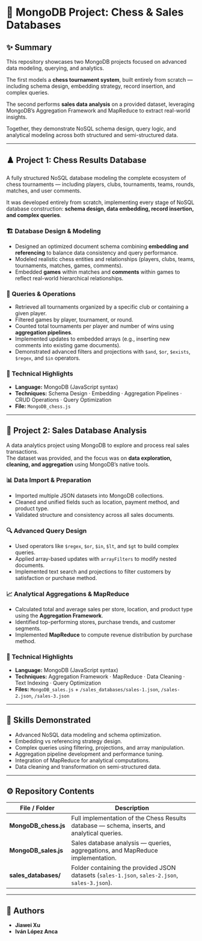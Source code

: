# 🍃 MongoDB Project: Chess & Sales Databases

## ✨ Summary

This repository showcases two MongoDB projects focused on advanced data modeling, querying, and analytics.  

The first models a **chess tournament system**, built entirely from scratch — including schema design, embedding strategy, record insertion, and complex queries.  

The second performs **sales data analysis** on a provided dataset, leveraging MongoDB’s Aggregation Framework and MapReduce to extract real-world insights.  

Together, they demonstrate NoSQL schema design, query logic, and analytical modeling across both structured and semi-structured data.

---

## ♟️ Project 1: Chess Results Database

A fully structured NoSQL database modeling the complete ecosystem of chess tournaments — including players, clubs, tournaments, teams, rounds, matches, and user comments.  

It was developed entirely from scratch, implementing every stage of NoSQL database construction: **schema design, data embedding, record insertion, and complex queries**.

### 🏗️ Database Design & Modeling

- Designed an optimized document schema combining **embedding and referencing** to balance data consistency and query performance.  
- Modeled realistic chess entities and relationships (players, clubs, teams, tournaments, matches, games, comments).  
- Embedded **games** within matches and **comments** within games to reflect real-world hierarchical relationships.  

### 🧮 Queries & Operations

- Retrieved all tournaments organized by a specific club or containing a given player.  
- Filtered games by player, tournament, or round.  
- Counted total tournaments per player and number of wins using **aggregation pipelines**.  
- Implemented updates to embedded arrays (e.g., inserting new comments into existing game documents).  
- Demonstrated advanced filters and projections with `$and`, `$or`, `$exists`, `$regex`, and `$in` operators.

### 🧩 Technical Highlights

- **Language:** MongoDB (JavaScript syntax)  
- **Techniques:** Schema Design · Embedding · Aggregation Pipelines · CRUD Operations · Query Optimization  
- **File:** `MongoDB_chess.js`

---

## 💸 Project 2: Sales Database Analysis

A data analytics project using MongoDB to explore and process real sales transactions.  
The dataset was provided, and the focus was on **data exploration, cleaning, and aggregation** using MongoDB’s native tools.

### 📊 Data Import & Preparation

- Imported multiple JSON datasets into MongoDB collections.  
- Cleaned and unified fields such as location, payment method, and product type.  
- Validated structure and consistency across all sales documents.  

### 🔍 Advanced Query Design

- Used operators like `$regex`, `$or`, `$in`, `$lt`, and `$gt` to build complex queries.  
- Applied array-based updates with `arrayFilters` to modify nested documents.  
- Implemented text search and projections to filter customers by satisfaction or purchase method.  

### 📈 Analytical Aggregations & MapReduce

- Calculated total and average sales per store, location, and product type using the **Aggregation Framework**.  
- Identified top-performing stores, purchase trends, and customer segments.  
- Implemented **MapReduce** to compute revenue distribution by purchase method.  

### 🧩 Technical Highlights

- **Language:** MongoDB (JavaScript syntax)  
- **Techniques:** Aggregation Framework · MapReduce · Data Cleaning · Text Indexing · Query Optimization  
- **Files:** `MongoDB_sales.js` + `/sales_databases/sales-1.json`, `/sales-2.json`, `/sales-3.json`

---

## 🧠 Skills Demonstrated

- Advanced NoSQL data modeling and schema optimization.  
- Embedding vs referencing strategy design.  
- Complex queries using filtering, projections, and array manipulation.  
- Aggregation pipeline development and performance tuning.  
- Integration of MapReduce for analytical computations.  
- Data cleaning and transformation on semi-structured data.  

---

## ⚙️ Repository Contents

| File / Folder | Description |
|----------------|-------------|
| **MongoDB_chess.js** | Full implementation of the Chess Results database — schema, inserts, and analytical queries. |
| **MongoDB_sales.js** | Sales database analysis — queries, aggregations, and MapReduce implementation. |
| **sales_databases/** | Folder containing the provided JSON datasets (`sales-1.json`, `sales-2.json`, `sales-3.json`). |

---

## 👥 Authors

- **Jiawei Xu**  
- **Iván López Anca**
